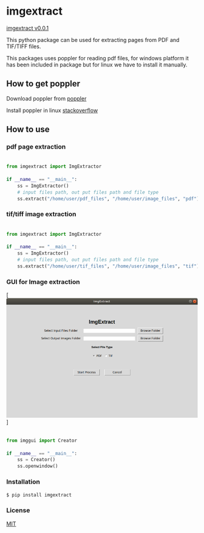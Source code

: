 # imgextract 

[imgextract v0.0.1](https://pypi.org/project/imgextract/)

This python package can be used for extracting pages from PDF and TIF/TIFF files.


This packages uses poppler for reading pdf files, for windows platform it has been included in package but for linux we have to install it manually.

## How to get poppler

Download poppler from [poppler](https://poppler.freedesktop.org/)

Install poppler in linux [stackoverflow](https://stackoverflow.com/questions/32156047/how-to-install-poppler-in-ubuntu-15-04)

## How to use

### pdf page extraction

```python

from imgextract import ImgExtractor

if __name__ == "__main__":
    ss = ImgExtractor()
    # input files path, out put files path and file type
    ss.extract("/home/user/pdf_files", "/home/user/image_files", "pdf")


```

### tif/tiff image extraction

```python

from imgextract import ImgExtractor

if __name__ == "__main__":
    ss = ImgExtractor()
    # input files path, out put files path and file type
    ss.extract("/home/user/tif_files", "/home/user/image_files", "tif")


```

### GUI for Image extraction


[![GUI for Image extraction](screenshot.png)]


```python

from imggui import Creator

if __name__ == "__main__":
    ss = Creator()
    ss.openwindow()


```

### Installation

```shell
$ pip install imgextract
```

### License

  [MIT](LICENSE)